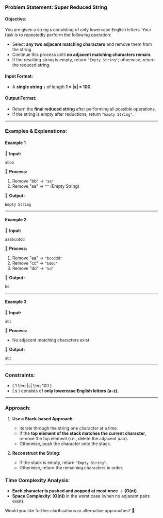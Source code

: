 ### **Problem Statement: Super Reduced String**  

#### **Objective:**  
You are given a string **`s`** consisting of only lowercase English letters. Your task is to repeatedly perform the following operation:  
- Select **any two adjacent matching characters** and remove them from the string.  
- Continue this process until **no adjacent matching characters remain**.  
- If the resulting string is empty, return `"Empty String"`; otherwise, return the reduced string.  

#### **Input Format:**  
- A **single string** `s` of length **1 ≤ |s| ≤ 100**.

#### **Output Format:**  
- Return the **final reduced string** after performing all possible operations.  
- If the string is empty after reductions, return `"Empty String"`.

---

### **Examples & Explanations:**

#### **Example 1**  
🔹 **Input:**  
```
abba
```
🔹 **Process:**  
1. Remove "bb" → `"aa"`
2. Remove "aa" → `""` (Empty String)  

🔹 **Output:**  
```
Empty String
```

---

#### **Example 2**  
🔹 **Input:**  
```
aaabccddd
```
🔹 **Process:**  
1. Remove "aa" → `"bccddd"`
2. Remove "cc" → `"bddd"`
3. Remove "dd" → `"bd"`
  
🔹 **Output:**  
```
bd
```

---

#### **Example 3**  
🔹 **Input:**  
```
abc
```
🔹 **Process:**  
- No adjacent matching characters exist.  

🔹 **Output:**  
```
abc
```

---

### **Constraints:**
- \( 1 \leq |s| \leq 100 \)  
- \( s \) consists of **only lowercase English letters (a-z)**.

---

### **Approach:**
1. **Use a Stack-based Approach**:
   - Iterate through the string one character at a time.
   - If the **top element of the stack matches the current character**, remove the top element (i.e., delete the adjacent pair).
   - Otherwise, push the character onto the stack.

2. **Reconstruct the String**:
   - If the stack is empty, return `"Empty String"`.
   - Otherwise, return the remaining characters in order.

### **Time Complexity Analysis:**
- **Each character is pushed and popped at most once** → **\(O(n)\)**
- **Space Complexity**: **\(O(n)\)** in the worst case (when no adjacent pairs exist).  

Would you like further clarifications or alternative approaches? 🚀